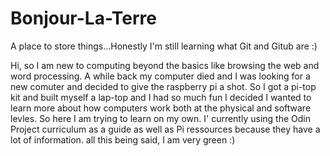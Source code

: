 # Bonjour-La-Terre
A place to store things...Honestly I'm still learning what Git and Gitub are :)

Hi, so I am new to computing beyond the basics like browsing the web and word processing. 
A while back my computer died and I was looking for a new comuter and decided to give the raspberry pi a shot.
So I got a pi-top kit and built myself a lap-top and I had so much fun I decided I wanted to learn more about how computers work both at the physical and software levles.
So here I am trying to learn on my own.
I' currently using the Odin Project curriculum as a guide as well as Pi ressources because they have a lot of information.
all this being said, I am very green :)
